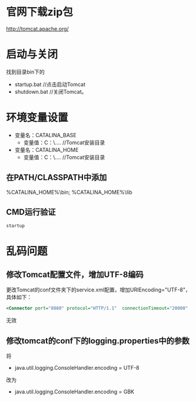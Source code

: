 # 官网下载zip包
http://tomcat.apache.org/

# 启动与关闭
找到目录bin下的
- startup.bat   //点击启动Tomcat
- shutdown.bat  //关闭Tomcat。

# 环境变量设置
- 变量名：CATALINA_BASE
    - 变量值：C：\\....       //Tomcat安装目录
- 变量名：CATALINA_HOME
    - 变量值：C：\\....       //Tomcat安装目录

## 在PATH/CLASSPATH中添加
%CATALINA_HOME%\bin;
%CATALINA_HOME%\lib

## CMD运行验证
```
startup
```

# 乱码问题
## 修改Tomcat配置文件，增加UTF-8编码

更改Tomcat的conf文件夹下的service.xml配置，增加URIEncoding="UTF-8"，具体如下：
```xml
<Connector port="8080" protocol="HTTP/1.1" ​ connectionTimeout="20000" ​ redirectPort="8443" URIEncoding="UTF-8"/>
```
无效

## 修改tomcat的conf下的logging.properties中的参数

将
- java.util.logging.ConsoleHandler.encoding = UTF-8

改为
- java.util.logging.ConsoleHandler.encoding = GBK
